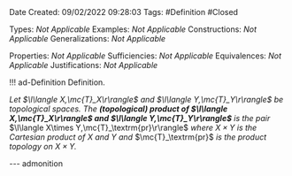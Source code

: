 <br />
<br />

Date Created: 09/02/2022 09:28:03
Tags: #Definition #Closed 

Types: _Not Applicable_
Examples: _Not Applicable_
Constructions: _Not Applicable_
Generalizations: _Not Applicable_

Properties: _Not Applicable_
Sufficiencies: _Not Applicable_
Equivalences: _Not Applicable_
Justifications: _Not Applicable_

!!! ad-Definition Definition.

_Let $\l\langle X,\mc{T}_X\r\rangle$ and $\l\langle Y,\mc{T}_Y\r\rangle$ be topological spaces. The **(topological) product of $\l\langle X,\mc{T}_X\r\rangle$ and $\l\langle Y,\mc{T}_Y\r\rangle$** is the pair_ $\l\langle X\times Y,\mc{T}_\textrm{pr}\r\rangle$ _where $X\times Y$ is the Cartesian product of $X$ and $Y$ and_ $\mc{T}_\textrm{pr}$ _is the product topology on $X\times Y$._

--- admonition
